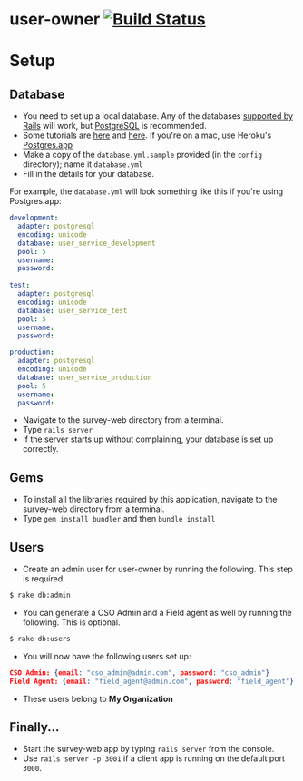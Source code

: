 user-owner [![Build Status](https://secure.travis-ci.org/c42/user-owner.png?branch=master)](http://travis-ci.org/c42/user-owner)
==========
 
Setup
=====

Database
--------

- You need to set up a local database. Any of the databases [supported by Rails](http://api.rubyonrails.org/classes/ActiveRecord/Migration.html#label-Database+support) will work, but [PostgreSQL](http://www.postgresql.org/) is recommended.
- Some tutorials are [here](https://help.ubuntu.com/community/PostgreSQL) and [here](http://wiki.postgresql.org/wiki/Detailed_installation_guides). If you're on a mac, use Heroku's [Postgres.app](http://postgresapp.com/)
- Make a copy of the `database.yml.sample` provided (in the `config` directory); name it `database.yml`
- Fill in the details for your database.

For example, the `database.yml` will look something like this if you're using Postgres.app:

```YAML
development:
  adapter: postgresql
  encoding: unicode
  database: user_service_development
  pool: 5
  username: 
  password:
  
test:
  adapter: postgresql
  encoding: unicode
  database: user_service_test
  pool: 5
  username: 
  password:

production:
  adapter: postgresql
  encoding: unicode
  database: user_service_production
  pool: 5
  username: 
  password:
```

- Navigate to the survey-web directory from a terminal.
- Type `rails server`
- If the server starts up without complaining, your database is set up correctly.

Gems
----

- To install all the libraries required by this application, navigate to the survey-web directory from a terminal.
- Type `gem install bundler` and then `bundle install`

Users
-----

- Create an admin user for user-owner by running the following. This step is required.

```bash
$ rake db:admin
```

- You can generate a CSO Admin and a Field agent as well by running the following. This is optional.

```bash
$ rake db:users
```

- You will now have the following users set up:

```json
CSO Admin: {email: "cso_admin@admin.com", password: "cso_admin"}
Field Agent: {email: "field_agent@admin.com", password: "field_agent"}
```

- These users belong to **My Organization**

Finally...
-------
- Start the survey-web app by typing `rails server` from the console.
- Use `rails server -p 3001` if a client app is running on the default port `3000`.
